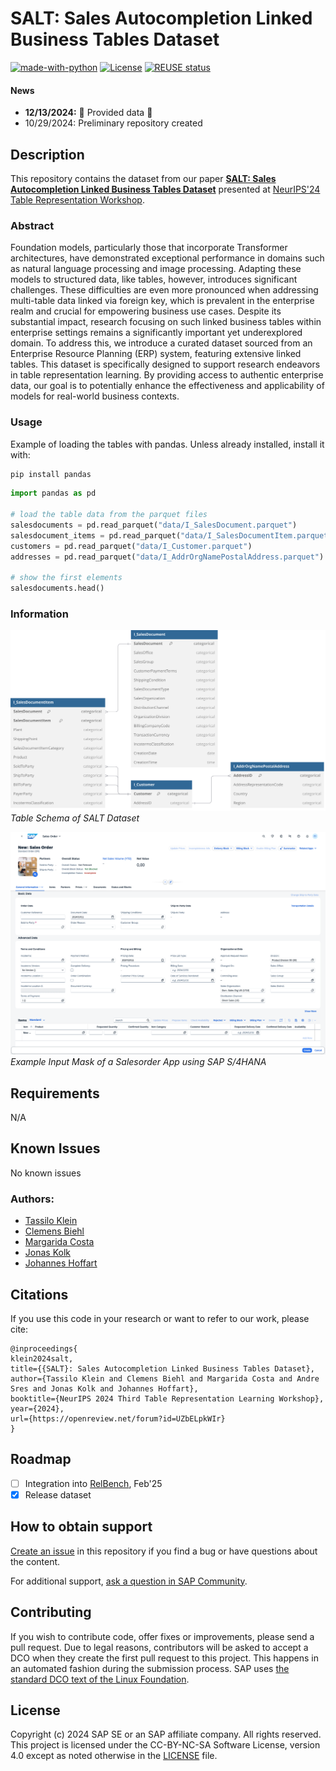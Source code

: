 <!--
SPDX-FileCopyrightText: 2017 Free Software Foundation Europe e.V. <https://fsfe.org>

SPDX-License-Identifier: CC-BY-NC-4.0
-->

# SALT: Sales Autocompletion Linked Business Tables Dataset
[![made-with-python](https://img.shields.io/badge/Made%20with-Python-red.svg)](#python)
[![License](https://img.shields.io/badge/license-CC--BY--NC--SA--4.0-blue)]()
[![REUSE status](https://api.reuse.software/badge/github.com/sap-samples/salt)](https://api.reuse.software/info/github.com/sap-samples/salt)




#### News
- **12/13/2024:** :confetti_ball: Provided data :tada:
- 10/29/2024: Preliminary repository created


## Description
This repository contains the dataset from our paper [**SALT: Sales Autocompletion Linked Business Tables Dataset**](https://openreview.net/forum?id=UZbELpkWIr#discussion) presented at [NeurIPS'24 Table Representation Workshop](https://table-representation-learning.github.io/).

### Abstract
Foundation models, particularly those that incorporate Transformer architectures, have demonstrated exceptional performance in domains such as natural language processing and image processing. Adapting these models to structured data, like tables, however, introduces significant challenges. These difficulties are even more pronounced when addressing multi-table data linked via foreign key, which is prevalent in the enterprise realm and crucial for empowering business use cases. Despite its substantial impact, research focusing on such linked business tables within enterprise settings remains a significantly important yet underexplored domain.
To address this, we introduce a curated dataset sourced from an Enterprise Resource Planning (ERP) system, featuring extensive linked tables. This dataset is specifically designed to support research endeavors in table representation learning. By providing access to authentic enterprise data, our goal is to potentially enhance the effectiveness and applicability of models for real-world business contexts.

### Usage

Example of loading the tables with pandas. Unless already installed, install it with: 

```bash
pip install pandas
```

```python
import pandas as pd

# load the table data from the parquet files
salesdocuments = pd.read_parquet("data/I_SalesDocument.parquet")
salesdocument_items = pd.read_parquet("data/I_SalesDocumentItem.parquet")
customers = pd.read_parquet("data/I_Customer.parquet")
addresses = pd.read_parquet("data/I_AddrOrgNamePostalAddress.parquet")

# show the first elements
salesdocuments.head()

```


### Information
![Table Schema of SALT Dataset](images/schema.svg?raw=true "SALT Schema")
*Table Schema of SALT Dataset*

![Screenshot of a Salesorder Input Mask](images/SAP_S4HANA_SalesOrder_App.png?raw=true "Salesorder Input Mask")
*Example Input Mask of a Salesorder App using SAP S/4HANA*

## Requirements
N/A

## Known Issues
No known issues

### Authors:
 - [Tassilo Klein](https://tjklein.github.io/)
 - [Clemens Biehl](https://www.linkedin.com/in/clemens-biehl-43a39a117/)
 - [Margarida Costa](https://www.linkedin.com/in/mariamargaridacosta/)
 - [Jonas Kolk](https://www.linkedin.com/in/jonas-kolk-b8a94b123/)
 - [Johannes Hoffart](https://www.linkedin.com/in/johanneshoffart/)

## Citations
If you use this code in your research or want to refer to our work, please cite:

```
@inproceedings{
klein2024salt,
title={{SALT}: Sales Autocompletion Linked Business Tables Dataset},
author={Tassilo Klein and Clemens Biehl and Margarida Costa and Andre Sres and Jonas Kolk and Johannes Hoffart},
booktitle={NeurIPS 2024 Third Table Representation Learning Workshop},
year={2024},
url={https://openreview.net/forum?id=UZbELpkWIr}
}
```

## Roadmap
- [ ] Integration into [RelBench](https://relbench.stanford.edu/), Feb'25
- [x] Release dataset

## How to obtain support
[Create an issue](https://github.com/SAP-samples/SALT/issues) in this repository if you find a bug or have questions about the content.
 
For additional support, [ask a question in SAP Community](https://answers.sap.com/questions/ask.html).

## Contributing
If you wish to contribute code, offer fixes or improvements, please send a pull request. Due to legal reasons, contributors will be asked to accept a DCO when they create the first pull request to this project. This happens in an automated fashion during the submission process. SAP uses [the standard DCO text of the Linux Foundation](https://developercertificate.org/).

## License
Copyright (c) 2024 SAP SE or an SAP affiliate company. All rights reserved. This project is licensed under the CC-BY-NC-SA Software License, version 4.0 except as noted otherwise in the [LICENSE](LICENSES/CC-BY-NC-4.0.txt) file.

